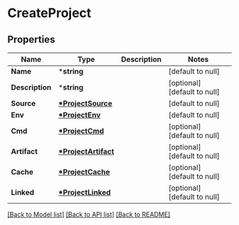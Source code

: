 # CreateProject

## Properties
Name | Type | Description | Notes
------------ | ------------- | ------------- | -------------
**Name** | ***string** |  | [default to null]
**Description** | ***string** |  | [optional] [default to null]
**Source** | **[*ProjectSource](ProjectSource.md)** |  | [default to null]
**Env** | **[*ProjectEnv](ProjectEnv.md)** |  | [default to null]
**Cmd** | **[*ProjectCmd](ProjectCmd.md)** |  | [optional] [default to null]
**Artifact** | **[*ProjectArtifact](ProjectArtifact.md)** |  | [optional] [default to null]
**Cache** | **[*ProjectCache](ProjectCache.md)** |  | [optional] [default to null]
**Linked** | **[*ProjectLinked](ProjectLinked.md)** |  | [optional] [default to null]

[[Back to Model list]](../README.md#documentation-for-models) [[Back to API list]](../README.md#documentation-for-api-endpoints) [[Back to README]](../README.md)


